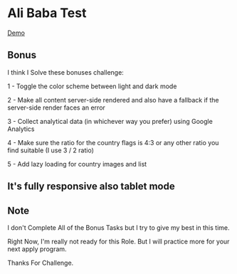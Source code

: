 # Ali Baba Test

[Demo](https://countryrest-aliesm-alibaba.netlify.app/)

## Bonus
I think I Solve these bonuses challenge:

1 - Toggle the color scheme between light and dark mode

2 - Make all content server-side rendered and also have a fallback if the server-side render faces an error

3 - Collect analytical data (in whichever way you prefer) using Google Analytics

4 - Make sure the ratio for the country flags is 4:3 or any other ratio you find suitable (I use 3 / 2 ratio)

5 - Add lazy loading for country images and list

## It's fully responsive also tablet mode

## Note

I don't Complete All of the Bonus Tasks but I try to give my best in this time.

Right Now, I'm really not ready for this Role. But I will practice more for your next apply program.

Thanks For Challenge.


